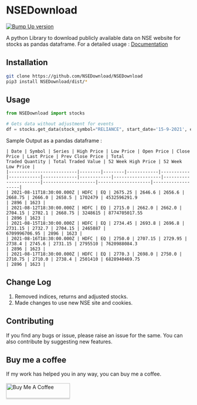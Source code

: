# **NSEDownload** #

[![Bump Up version](https://github.com/NSEDownload/NSEDownload/actions/workflows/Bump.yaml/badge.svg)](https://github.com/NSEDownload/NSEDownload/actions/workflows/Bump.yaml)

A python Library to download publicly available data on NSE website for stocks as pandas dataframe.
For a detailed usage : <a href="https://nsedownload.github.io/NSEDownload/">Documentation</a>

## **Installation** ##

```bash
git clone https://github.com/NSEDownload/NSEDownload
pip3 install NSEDownload/dist/*
```

## **Usage** ##

```python
from NSEDownload import stocks

# Gets data without adjustment for events
df = stocks.get_data(stock_symbol="RELIANCE", start_date='15-9-2021', end_date='1-10-2021')
```

Sample Output as a pandas dataframe :

```
| Date | Symbol | Series | High Price | Low Price | Open Price | Close Price | Last Price | Prev Close Price | Total
Traded Quantity | Total Traded Value | 52 Week High Price | 52 Week Low Price |
|--------------------------|--------|--------|------------|-----------|------------|-------------|------------|------------------|-----------------------|--------------------|--------------------|-------------------|
| 2021-08-11T18:30:00.000Z | HDFC | EQ | 2675.25 | 2646.6 | 2656.6 | 2668.75 | 2666.0 | 2658.5 | 1702479 | 4532596291.9
| 2896 | 1623 |
| 2021-08-12T18:30:00.000Z | HDFC | EQ | 2715.0 | 2662.0 | 2662.0 | 2704.15 | 2702.1 | 2668.75 | 3248615 | 8774705017.55
| 2896 | 1623 |
| 2021-08-15T18:30:00.000Z | HDFC | EQ | 2734.45 | 2693.8 | 2696.8 | 2731.15 | 2732.7 | 2704.15 | 2465887 |
6709996706.95 | 2896 | 1623 |
| 2021-08-16T18:30:00.000Z | HDFC | EQ | 2750.0 | 2707.15 | 2729.95 | 2738.4 | 2745.6 | 2731.15 | 2795510 | 7620988084.3
| 2896 | 1623 |
| 2021-08-17T18:30:00.000Z | HDFC | EQ | 2770.3 | 2698.0 | 2750.0 | 2710.75 | 2710.0 | 2738.4 | 2501410 | 6828940469.75
| 2896 | 1623 |
```

## **Change Log** ##

1. Removed indices, returns and adjusted stocks.
2. Made changes to use new NSE site and cookies.

## **Contributing** ##

If you find any bugs or issue, please raise an issue for the same. You can also contribute by suggesting new features.

## **Buy me a coffee** ##

If my work has helped you in any way, you can buy me a coffee.  
<br>
<a href="https://www.buymeacoffee.com/jinit" target="_blank"><img src="https://www.buymeacoffee.com/assets/img/custom_images/orange_img.png" alt="Buy Me A Coffee" style="height: 41px !important;width: 174px !important;box-shadow: 0px 3px 2px 0px rgba(190, 190, 190, 0.5) !important;-webkit-box-shadow: 0px 3px 2px 0px rgba(190, 190, 190, 0.5) !important;" ></a>
